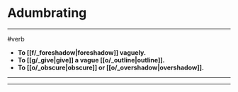 # Adumbrating
---
#verb
- **To [[f/_foreshadow|foreshadow]] vaguely.**
- **To [[g/_give|give]] a vague [[o/_outline|outline]].**
- **To [[o/_obscure|obscure]] or [[o/_overshadow|overshadow]].**
---
---
